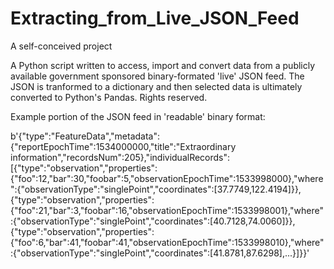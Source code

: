 # Extracting_from_Live_JSON_Feed
A self-conceived project

A Python script written to access, import and convert data from a publicly available government sponsored binary-formated 'live' JSON feed.
The JSON is tranformed to a dictionary and then selected data is ultimately converted to Python's Pandas.
Rights reserved.

Example portion of the JSON feed in 'readable' binary format:

b'{"type":"FeatureData","metadata":{"reportEpochTime":1534000000,"title":"Extraordinary information","recordsNum":205},"individualRecords":[{"type":"observation","properties":{"foo":12,"bar":30,"foobar":5,"observationEpochTime":1533998000},"where":{"observationType":"singlePoint","coordinates":[37.7749,122.4194]}},{"type":"observation","properties":{"foo":21,"bar":3,"foobar":16,"observationEpochTime":1533998001},"where":{"observationType":"singlePoint","coordinates":[40.7128,74.0060]}},{"type":"observation","properties":{"foo":6,"bar":41,"foobar":41,"observationEpochTime":1533998010},"where":{"observationType":"singlePoint","coordinates":[41.8781,87.6298],...}]}}'


